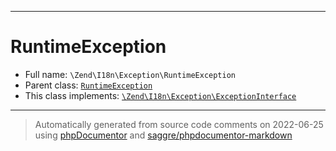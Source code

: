 ***

# RuntimeException

* Full name: `\Zend\I18n\Exception\RuntimeException`
* Parent class: [`RuntimeException`](../../../RuntimeException.md)
* This class implements:
  [`\Zend\I18n\Exception\ExceptionInterface`](./ExceptionInterface.md)

***
> Automatically generated from source code comments on 2022-06-25 using [phpDocumentor](http://www.phpdoc.org/) and [saggre/phpdocumentor-markdown](https://github.com/Saggre/phpDocumentor-markdown)

